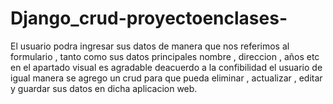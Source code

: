 # Django_crud-proyectoenclases-
El usuario podra ingresar sus datos de manera que nos referimos al formulario , tanto como sus datos principales nombre , direccion , años etc en el apartado visual es agradable deacuerdo a la confibilidad el usuario de igual manera se agrego un crud para que pueda eliminar , actualizar , editar y guardar sus datos en dicha aplicacion web. 
